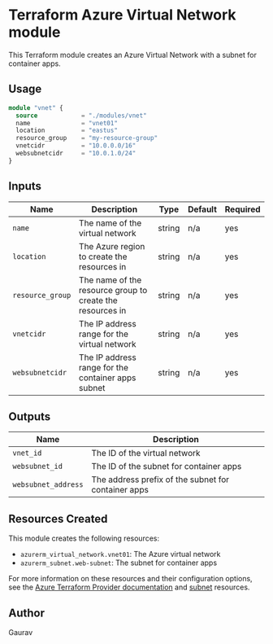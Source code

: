 # Terraform Azure Virtual Network module

This Terraform module creates an Azure Virtual Network with a subnet for container apps.

## Usage

```terraform
module "vnet" {
  source            = "./modules/vnet"
  name              = "vnet01"
  location          = "eastus"
  resource_group    = "my-resource-group"
  vnetcidr          = "10.0.0.0/16"
  websubnetcidr     = "10.0.1.0/24"
}
```

## Inputs

| Name           | Description                                  | Type   | Default | Required |
|----------------|----------------------------------------------|--------|---------|----------|
| `name`         | The name of the virtual network              | string | n/a     | yes      |
| `location`     | The Azure region to create the resources in   | string | n/a     | yes      |
| `resource_group` | The name of the resource group to create the resources in | string | n/a | yes |
| `vnetcidr`     | The IP address range for the virtual network | string | n/a     | yes      |
| `websubnetcidr` | The IP address range for the container apps subnet | string | n/a | yes |

## Outputs

| Name                | Description                                          |
|---------------------|------------------------------------------------------|
| `vnet_id`           | The ID of the virtual network                         |
| `websubnet_id`      | The ID of the subnet for container apps                |
| `websubnet_address` | The address prefix of the subnet for container apps   |

## Resources Created

This module creates the following resources:

- `azurerm_virtual_network.vnet01`: The Azure virtual network
- `azurerm_subnet.web-subnet`: The subnet for container apps

For more information on these resources and their configuration options, see the [Azure Terraform Provider documentation](https://registry.terraform.io/providers/hashicorp/azurerm/latest/docs/resources/virtual_network) and [subnet](https://registry.terraform.io/providers/hashicorp/azurerm/latest/docs/resources/subnet) resources.

## Author
 Gaurav

